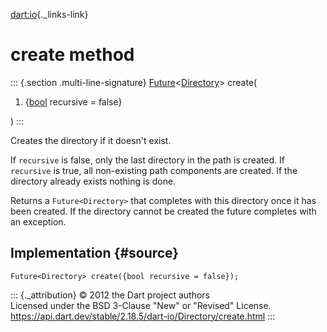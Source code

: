 [dart:io](../../dart-io/dart-io-library){._links-link}

create method
=============

::: {.section .multi-line-signature}
[Future](../../dart-async/future-class)\<[Directory](../directory-class)\>
create(

1.  {[bool](../../dart-core/bool-class) recursive = false}

)
:::

Creates the directory if it doesn\'t exist.

If `recursive` is false, only the last directory in the path is created.
If `recursive` is true, all non-existing path components are created. If
the directory already exists nothing is done.

Returns a `Future<Directory>` that completes with this directory once it
has been created. If the directory cannot be created the future
completes with an exception.

Implementation {#source}
--------------

``` {.language-dart data-language="dart"}
Future<Directory> create({bool recursive = false});
```

::: {._attribution}
© 2012 the Dart project authors\
Licensed under the BSD 3-Clause \"New\" or \"Revised\" License.\
<https://api.dart.dev/stable/2.18.5/dart-io/Directory/create.html>
:::
